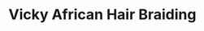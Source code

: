 ---
title: "Vicky African Hair Braiding"
url: /charlotte/vicky-african-hair-braiding/
shop: hairdresser
---